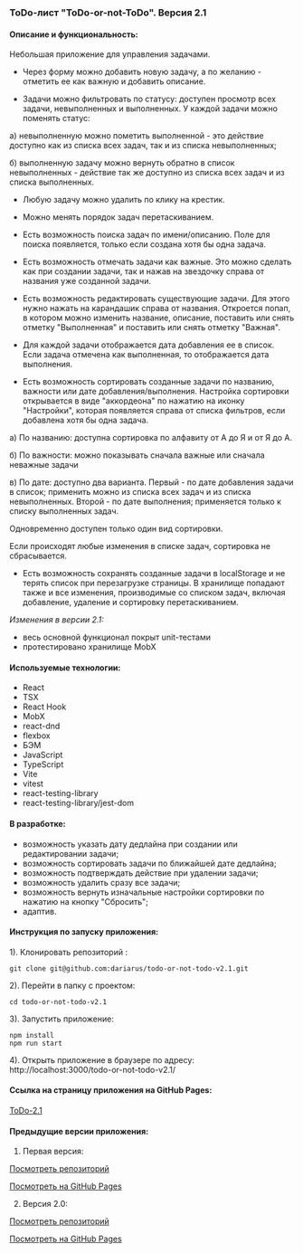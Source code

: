 ### ToDo-лист "ToDo-or-not-ToDo". Версия 2.1

#### Описание и функциональность: 
Небольшая приложение для управления задачами. 
* Через форму можно добавить новую задачу, а по желанию - отметить ее как важную и добавить описание. 

* Задачи можно фильтровать по статусу: доступен просмотр всех задачи, невыполненных и выполненных. У каждой задачи можно поменять статус: 

а) невыполненную можно пометить выполненной - это действие доступно как из списка всех задач, так и из списка невыполненных;

б) выполненную задачу можно вернуть обратно в список невыполненных - действие так же доступно из списка всех задач и из списка выполненных.

* Любую задачу можно удалить по клику на крестик. 

* Можно менять порядок задач перетаскиванием.

* Есть возможность поиска задач по имени/описанию. Поле для поиска появляется, только если создана хотя бы одна задача.

* Есть возможность отмечать задачи как важные.
Это можно сделать как при создании задачи, так и нажав на звездочку справа от названия уже созданной задачи.

* Есть возможность редактировать существующие задачи.
Для этого нужно нажать на карандашик справа от названия.
Откроется попап, в котором можно изменить название, описание, поставить или снять отметку "Выполненная" и поставить или снять отметку "Важная". 

* Для каждой задачи отображается дата добавления ее в список.
Если задача отмечена как выполненная, то отображается дата выполнения.

* Есть возможность сортировать созданные задачи по названию, важности или дате добавления/выполнения.
Настройка сортировки открывается в виде "аккордеона" по нажатию на иконку "Настройки", которая появляется справа от списка фильтров, если добавлена хотя бы одна задача.

а) По названию: доступна сортировка по алфавиту от А до Я и от Я до А.

б) По важности: можно показывать сначала важные или сначала неважные задачи

в) По дате: доступно два варианта. Первый - по дате добавления задачи в список; применить можно из списка всех задач и из списка невыполненных. Второй - по дате выполнения; применяется только к списку выполненных задач.

Одновременно доступен только один вид сортировки.

Если происходят любые изменения в списке задач, сортировка не сбрасывается.

* Есть возможность сохранять созданные задачи в localStorage и не терять список при перезагрузке страницы.
В хранилище попадают также и все изменения, производимые со списком задач, включая добавление, удаление и сортировку перетаскиванием.

*Изменения в версии 2.1:*
- весь основной функционал покрыт unit-тестами
- протестировано хранилище MobX

#### Используемые технологии: 
* React
* TSX
* React Hook
* MobX
* react-dnd
* flexbox
* БЭМ
* JavaScript
* TypeScript
* Vite
* vitest
* react-testing-library
* react-testing-library/jest-dom

#### В разработке: 
* возможность указать дату дедлайна при создании или редактировании задачи;
* возможность сортировать задачи по ближайшей дате дедлайна;
* возможность подтверждать действие при удалении задачи;
* возможность удалить сразу все задачи;
* возможность вернуть изначальные настройки сортировки по нажатию на кнопку "Сбросить";
* адаптив.

#### Инструкция по запуску приложения:

1). Клонировать репозиторий :
```
git clone git@github.com:dariarus/todo-or-not-todo-v2.1.git
```

2). Перейти в папку с проектом:
```shell
cd todo-or-not-todo-v2.1
```

3). Запустить приложение:
```shell
npm install
npm run start
```

4). Открыть приложение в браузере по адресу:
http://localhost:3000/todo-or-not-todo-v2.1/

#### Ссылка на страницу приложения на GitHub Pages:
[ToDo-2.1](https://dariarus.github.io/todo-or-not-todo-v2.1/)

#### Предыдущие версии приложения:
1. Первая версия:

[Посмотреть репозиторий](https://github.com/dariarus/todo-or-not-todo)

[Посмотреть на GitHub Pages](https://dariarus.github.io/todo-or-not-todo/)

2. Версия 2.0:

[Посмотреть репозиторий](https://github.com/dariarus/todo-or-not-todo-v2)

[Посмотреть на GitHub Pages](https://dariarus.github.io/todo-or-not-todo-v2/)
